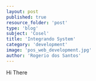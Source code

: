 ```yaml
---
layout: post
published: true
resource_folder: 'post'
type: 'blog'
subject: 'Cosel'
title: 'Integrando System'
category: 'development'
image: 'pos_web_development.jpg'
author: 'Rogerio dos Santos'
---
```

<div>Hi There</div>
